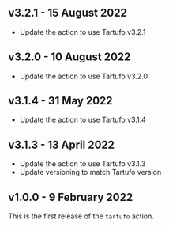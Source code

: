v3.2.1 - 15 August 2022
------------------------

* Update the action to use Tartufo v3.2.1

v3.2.0 - 10 August 2022
------------------------

* Update the action to use Tartufo v3.2.0

v3.1.4 - 31 May 2022
------------------------

* Update the action to use Tartufo v3.1.4
 
v3.1.3 - 13 April 2022
------------------------

* Update the action to use Tartufo v3.1.3
* Update versioning to match Tartufo version

v1.0.0 - 9 February 2022
------------------------

This is the first release of the `tartufo` action.
